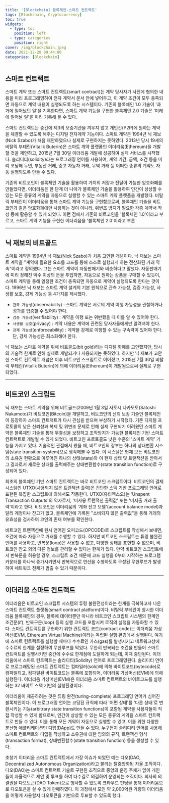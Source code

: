 ```yaml
---
title: '[Blockchain] 블록체인-스마트 컨트랙트'
tags: [Blockchain, Cryptocurrency]
toc: true
widgets:
  - type: toc
    position: left
  - type: categories
    position: right
cover: /img/blockchain.jpeg
date: 2021-12-28 09:44:00
categories: [Blockchain]
---
```


</pre>

<!--more-->

<!--more-->

## **스마트 컨트랙트**

스마트 계약 또는 스마트 컨트랙트(smart contract)는 계약 당사자가 사전에 협의한 내용을 미리 프로그래밍하여 전자 계약서 문서 안에 넣어두고, 이 계약 조건이 모두 충족되면 자동으로 계약 내용이 실행되도록 하는 시스템이다. 기존의 블록체인 1.0 기술이 '과거에 일어났던 일'을 기록한다면, 스마트 계약 기능을 구현한 블록체인 2.0 기술은 '미래에 일어날 일'을 미리 기록해 둘 수 있다.

스마트 컨트랙트는 중간에 제3의 보증기관을 끼우지 않고 개인간(P2P)에 원하는 계약을 체결할 수 있도록 해주는 디지털 전자계약 기능이다. 스마트 계약은 1994년 닉 재보(Nick Szabo)가 처음 제안하였으나 실제로 구현하지는 못하였다. 2013년 당시 19세의 비탈릭 부테린(Vitalik Buterin)은 스마트 계약 플랫폼인 이더리움(Ethereum)을 개발할 것을 제안하고, 2015년 7월 30일 이더리움 개발에 성공하여 실제 서비스를 시작했다. 솔리디티(solidity)라는 프로그래밍 언어를 사용하여, 계약 기간, 금액, 조건 등을 미리 코딩해 두면, 부동산 거래, 중고 자동차 거래, 무역 거래 등 어떠한 종류의 계약도 자동 실행되도록 만들 수 있다.

기존의 비트코인이 블록체인 기술을 활용하여 가치의 저장과 전달이 가능한 암호화폐를 만들었다면, 이더리움은 한 단계 더 나아가 블록체인 기술을 활용하여 인간이 상상할 수 있는 모든 종류의 계약을 자동으로 실행할 수 있는 스마트 계약 플랫폼을 개발했다. 비탈릭 부테린이 이더리움을 통해 스마트 계약 기능을 구현함으로써, 블록체인 기술을 비트코인과 같은 암호화폐에만 사용하는 것이 아니라, 위변조 방지가 필요한 각종 계약서 작성 등에 활용할 수 있게 되었다. 이런 점에서 기존의 비트코인을 '블록체인 1.0'이라고 부르고, 스마트 계약 기능을 구현한 이더리움을 '블록체인 2.0'이라고 부른

---

## **닉 재보의 비트골드**

스마트 계약은 1994년 닉 재보(Nick Szabo)가 처음 고안한 개념이다. 닉 재보는 스마트 계약을 "계약에 필요한 요소를 코드를 통해 스스로 실행되게 하는 전산화된 거래 약속"이라고 정의했다. 그는 스마트 계약이 자동판매기와 비슷하다고 말했다. 자동판매기에 미리 정해진 액수 이상의 돈을 투입하면, 자동으로 원하는 상품을 구매할 수 있듯이, 스마트 계약을 통해 일정한 조건이 충족되면 자동으로 계약이 실행되도록 한다는 것이다. 1996년 닉 재보는 스마트 계약 설계의 기본 원칙으로 관측 가능성, 검증 가능성, 사생활 보호, 강제 가능성 등 4가지를 제시했다.

- `관측 가능성`(observability) : 스마트 계약은 서로의 계약 이행 가능성을 관찰하거나 성과를 입증할 수 있어야 한다.
- `검증 가능성`(verifiability) : 계약을 이행 또는 위반했을 때 이를 알 수 있어야 한다.
- `사생활 보호`(privacy) : 계약 내용은 계약에 관련된 당사자들에게만 알려져야 한다.
- `강제 가능성`(enforceability) : 계약을 강제로 이행할 수 있는 구속력이 있어야 한다. 단, 강제 가능성은 최소화해야 한다.

닉 재보는 스마트 계약을 위해 비트골드(bit gold)라는 디지털 화폐를 고안했지만, 당시의 기술적 한계로 인해 실제로 개발되거나 사용되지는 못하였다. 하지만 닉 재보가 고안한 스마트 컨트랙트 개념은 이후 비트코인 스크립트로 이어졌고, 2015년 7월 30일 비탈릭 부테린(Vitalik Buterin)에 의해 이더리움(Ethereum)이 개발됨으로써 실제로 구현되었다.

---

## **비트코인 스크립트**

닉 재보는 스마트 계약을 위해 비트골드(2009년 1월 3일 사토시 나카모토(Satoshi Nakamoto)가 비트코인(Bitcoin)을 개발하고, 비트코인의 신뢰 보장 기술인 블록체인이 등장하자 스마트 컨트랙트가 다시 관심을 받으며 부상하기 시작했다. 기존 디지털 프로토콜의 낮은 신뢰성과 복제 및 위변조 문제로 인해 실제 구현되기 어려웠던 스마트 계약은 블록체인 기술을 통해 무결성을 보장하고 조작방지가 가능한 블록체인 기반 스마트 컨트랙트로 개발될 수 있게 되었다. 비트코인 프로토콜도 낮은 수준의 '스마트 계약' 기능을 가지고 있다. 기술적인 관점에서 봤을 때, 비트코인의 장부는 하나의 상태변환 시스템(state transition system)으로 생각해볼 수 있다. 이 시스템은 현재 모든 비트코인의 소유권 현황으로 이루어진 하나의 상태(state)와 이 현재 상태 및 트랜잭션을 받아서 그 결과로서 새로운 상태를 출력해주는 상태변환함수(state transition function)로 구성되어 있다.

최초의 블록체인 기반 스마트 컨트랙트는 바로 비트코인 스크립트이다. 비트코인의 결제 시스템인 UTXO(사용되지 않은 트랜잭션 출력)은 간단한 스택 기반 프로그래밍 언어로 표현된 복잡한 스크립트에 의해서도 작동한다. UTXO(유티엑스오)는 'Unspent Transaction Outputs'의 약자로서, '미사용 트랜잭션 출력값' 또는 '미지출 거래 출력'이라고 한다. 비트코인은 이더리움의 '계좌 잔고 모델'(account balance model)과 달리 계정이나 잔고가 없고, 블록체인에 기록된 "소비되지 않은 출력값"을 통해 거래의 유효성을 검사하여 코인의 존재 여부를 확인한다.

비트코인 트랜잭션에 원시 언어인 오피코드(OPCODE)로 스크립트를 작성해서 보내면, 조건에 따라 자동으로 거래를 수행할 수 있다. 하지만 비트코인 스크립트는 튜링 불완전 언어를 사용하고, 반복문(loop)은 사용할 수 없고, 다양한 상태를 표현할 수 없으며, 비트코인 잔고 외의 다른 정보를 관리할 수 없다는 한계가 있다. 만약 비트코인 스크립트에서 반복문을 허용할 경우, 스크립트 조건 때문에 코드 실행을 0부터 시작하는 프로그램 카운터를 하나씩 증가시키면서 반복적으로 연산을 수행하도록 구성된 무한루프가 발생하여 네트워크 전체가 멈출 수 있기 때문이다.

---

## **이더리움 스마트 컨트랙트**

이더리움은 비트코인 스크립트 시스템의 튜링 불완전성이라는 한계를 극복하고자 나온 스마트 컨트랙트 플랫폼(smart contract platform)이다. 비탈릭 부테린이 창시한 이더리움 블록체인의 경우, 블록에 데이터뿐만 아니라 비트코인 스크립트 시스템의 한계인 조건문(if), 반복구문(loop) 등의 실행 코드를 포함시켜 로직의 실행을 자동화할 수 있다. 스마트 컨트랙트를 구현하기 위한 컨트랙트 코드(contract code)는 이더리움 가상머신(EVM, Ethereum Virtual Machine)이라는 독립된 실행 환경에서 실행된다. 여기에 스마트 컨트랙트를 실행할 때마다 수수료인 가스(gas)를 발생시키고 네트워크상에 수수료의 한계를 설정하여 무한루프를 막았다. 무한히 반복되는 조건을 만들어 스마트 컨트랙트를 실행시키면 중간에 수수료 한계점에 도달하게 되는데, 이때 중단된다. 이더리움에서 스마트 컨트랙트는 솔리디티(Solidity) 언어로 프로그래밍된다. 솔리디티 언어로 프로그래밍된 스마트 컨트랙트는 컴파일러(solc)에 의해 바이트코드(bytecode)로 컴파일되고, 컴파일된 바이트코드는 블록에 포함되어, 이더리움 가상머신(EVM)에 의해 실행된다. 이더리움 가상머신(EVM)은 이더리움 스마트 컨트랙트의 바이트코드를 실행하는 32 바이트 스택 기반의 실행환경이다.

이더리움이 제공하려는 것은 튜링 완전(turing-complete) 프로그래밍 언어가 심어진 블록체인이다. 이 프로그래밍 언어는 코딩된 규칙에 따라 '어떤 상태'를 '다른 상태'로 변환시키는 기능(arbitrary state transition functions)이 포함된 계약을 사용자들이 직접 작성할 수 있게 함으로써, 인간이 상상할 수 있는 모든 종류의 계약을 스마트 컨트랙트로 만들 수 있다. 이를 통해 모든 계약이 자동으로 실행할 수 있고, 이를 위한 다양한 분산형 애플리케이션인 디앱(DApp)도 만들 수 있다. 누구든지 솔리디티 언어를 사용해 스마트 컨트랙트와 디앱을 작성하고 소유권에 대한 임의의 규칙, 트랜잭션 형식(transaction format), 상태변환함수(state transition function) 등을 생성할 수 있다. 

초창기 이더리움 스마트 컨트랙트에서 가장 이슈가 되었던 예는 다오(DAO, Decentralized Autonomous Organization)라고 불리는 탈중앙화된 자율 조직이다. 다오(DAO)는 스마트 컨트랙트 기술로 구현된 조직으로 중앙의 운영 주체가 없이 개인들이 자율적으로 제안 및 투표를 하여 다수결로 의결하여 운영되는 조직이다. 회사의 의결권을 다오토큰(DAO Token)으로 행사할 수 있도록 크라우드 펀딩을 통해 이더리움으로 다오토큰을 살 수 있게 판매하였다. 이 과정에서 모인 약 2,000억원 가량의 이더리움을 어떻게 사용할지 다오토큰을 기반으로 투표할 수 있도록 했다.
